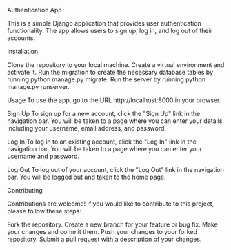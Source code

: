 Authentication App

This is a simple Django application that provides user authentication functionality. The app allows users to sign up, log in, and log out of their accounts.

Installation

Clone the repository to your local machine.
Create a virtual environment and activate it.
Run the migration to create the necessary database tables by running python manage.py migrate.
Run the server by running python manage.py runserver.


Usage
To use the app, go to the URL http://localhost:8000 in your browser.

Sign Up
To sign up for a new account, click the "Sign Up" link in the navigation bar. You will be taken to a page where you can enter your details, including your username, email address, and password.

Log In
To log in to an existing account, click the "Log In" link in the navigation bar. You will be taken to a page where you can enter your username and password.

Log Out
To log out of your account, click the "Log Out" link in the navigation bar. You will be logged out and taken to the home page.

Contributing

Contributions are welcome! If you would like to contribute to this project, please follow these steps:

  Fork the repository.
  Create a new branch for your feature or bug fix.
  Make your changes and commit them.
  Push your changes to your forked repository.
  Submit a pull request with a description of your changes.
